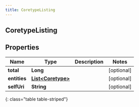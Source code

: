 ```yaml
---
title: CoretypeListing
---
```


## CoretypeListing

## Properties

| Name         | Type                                                         | Description | Notes      |
| ------------ | ------------------------------------------------------------ | ----------- | ---------- |
| **total**    | <!----><!---->**Long**<!---->                                |             | [optional] |
| **entities** | <!----><!---->[**List&lt;Coretype&gt;**](Coretype.md)<!----> |             | [optional] |
| **selfUri**  | <!----><!---->**String**<!---->                              |             | [optional] |

{: class="table table-striped"}
